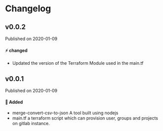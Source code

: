 # Changelog

## v0.0.2
Published on 2020-01-09

#### :zap: changed
- Updated the version of the Terraform Module used in the main.tf

## v0.0.1 
Published on 2020-01-09

#### :rocket: Added
- merge-convert-csv-to-json 
    A tool built using nodejs
- main.tf a terraform script which can provision user, groups and projects on gitlab instance.